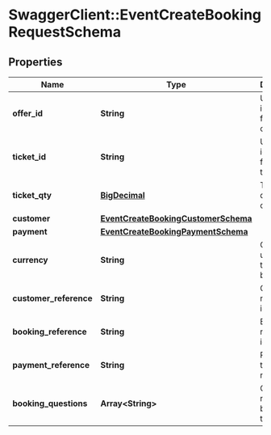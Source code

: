 # SwaggerClient::EventCreateBookingRequestSchema

## Properties
Name | Type | Description | Notes
------------ | ------------- | ------------- | -------------
**offer_id** | **String** | Unique identifier for the offer. | [optional] 
**ticket_id** | **String** | Unique identifier for the ticket. | [optional] 
**ticket_qty** | [**BigDecimal**](BigDecimal.md) | Ticket quantity for ordering. | [optional] 
**customer** | [**EventCreateBookingCustomerSchema**](EventCreateBookingCustomerSchema.md) |  | [optional] 
**payment** | [**EventCreateBookingPaymentSchema**](EventCreateBookingPaymentSchema.md) |  | [optional] 
**currency** | **String** | Currency used for the booking. | [optional] 
**customer_reference** | **String** | Customer reference identifier. | [optional] 
**booking_reference** | **String** | Booking reference identifier. | [optional] 
**payment_reference** | **String** | Payment transaction reference. | [optional] 
**booking_questions** | **Array&lt;String&gt;** | Questions related to booking the tour variant. | [optional] 

